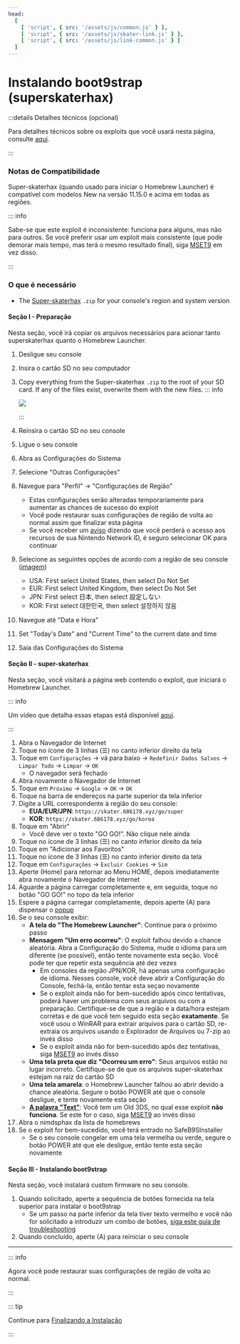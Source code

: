 ```yaml
---
head:
  [
    [ 'script', { src: '/assets/js/common.js' } ],
    [ 'script', { src: '/assets/js/skater-link.js' } ],
    [ 'script', { src: '/assets/js/link-common.js' } ]
  ]
---
```


# Instalando boot9strap (superskaterhax)

:::details Detalhes técnicos (opcional)

Para detalhes técnicos sobre os exploits que você usará nesta página, consulte [aqui](https://github.com/zoogie/super-skaterhax).

:::

### Notas de Compatibilidade

Super-skaterhax (quando usado para iniciar o Homebrew Launcher) é compatível com modelos New na versão 11.15.0 e acima em todas as regiões.

::: info

Sabe-se que este exploit é inconsistente: funciona para alguns, mas não para outros. Se você preferir usar um exploit mais consistente (que pode demorar mais tempo, mas terá o mesmo resultado final), siga [MSET9](installing-boot9strap-\(mset9\)) em vez disso.

:::

### O que é necessário

- The [Super-skaterhax](https://skater.nintendohomebrew.com) `.zip` for your console's region and system version

#### Seção I - Preparação

Nesta seção, você irá copiar os arquivos necessários para acionar tanto superskaterhax quanto o Homebrew Launcher.

1. Desligue seu console

2. Insira o cartão SD no seu computador

3. Copy everything from the Super-skaterhax `.zip` to the root of your SD card. If any of the files exist, overwrite them with the new files.
    ::: info

    ![](/images/screenshots/skaterhax/skater-root-layout.png)

    :::

4. Reinsira o cartão SD no seu console

5. Ligue o seu console

6. Abra as Configurações do Sistema

7. Selecione "Outras Configurações"

8. Navegue para "Perfil" -> "Configurações de Região"
    - Estas configurações serão alteradas temporariamente para aumentar as chances de sucesso do exploit
    - Você pode restaurar suas configurações de região de volta ao normal assim que finalizar esta página
    - Se você receber um [aviso](/images/screenshots/skaterhax/country-change-notice.png) dizendo que você perderá o acesso aos recursos de sua Nintendo Network ID, é seguro selecionar OK para continuar

9. Selecione as seguintes opções de acordo com a região de seu console ([imagem](/images/screenshots/skaterhax/skater-lang.png))
    - USA: First select United States, then select Do Not Set
    - EUR: First select United Kingdom, then select Do Not Set
    - JPN: First select 日本, then select 設定しない
    - KOR: First select 대한민국, then select 설정하지 않음

10. Navegue até "Data e Hora"

11. Set "Today's Date" and "Current Time" to the current date and time

12. Saia das Configurações do Sistema

#### Seção II - super-skaterhax

Nesta seção, você visitará a página web contendo o exploit, que iniciará o Homebrew Launcher.

::: info

Um vídeo que detalha essas etapas está disponível [aqui](https://www.youtube.com/watch?v=DEcZB72vJts).

:::

1. Abra o Navegador de Internet
2. Toque no ícone de 3 linhas (☰) no canto inferior direito da tela
3. Toque em `Configurações` -> vá para baixo -> `Redefinir Dados Salvos` -> `Limpar Tudo` -> `Limpar` -> `OK`
    - O navegador será fechado
4. Abra novamente o Navegador de Internet
5. Toque em `Próximo` -> `Google` -> `OK` -> `OK`
6. Toque na barra de endereços na parte superior da tela inferior
7. Digite a URL correspondente à região do seu console:
    - **EUA/EUR/JPN**: `https://skater.686178.xyz/go/super`
    - **KOR**: `https://skater.686178.xyz/go/korea`
8. Toque em "Abrir"
    - Você deve ver o texto "GO GO!". Não clique nele ainda
9. Toque no ícone de 3 linhas (☰) no canto inferior direito da tela
10. Toque em "Adicionar aos Favoritos"
11. Toque no ícone de 3 linhas (☰) no canto inferior direito da tela
12. Toque em `Configurações` -> `Excluir Cookies` -> `Sim`
13. Aperte (Home) para retornar ao Menu HOME, depois imediatamente abra novamente o Navegador de Internet
14. Aguarde a página carregar completamente e, em seguida, toque no botão "GO GO!" no topo da tela inferior
15. Espere a página carregar completamente, depois aperte (A) para dispensar o [popup](/images/screenshots/skaterhax/skater-popup.png)
16. Se o seu console exibir:
    - **A tela do "The Homebrew Launcher"**: Continue para o próximo passo
    - **Mensagem "Um erro ocorreu"**: O exploit falhou devido a chance aleatória. Abra a Configuração do Sistema, mude o idioma para um diferente (se possível), então tente novamente esta seção. Você pode ter que repetir esta sequência até dez vezes
        - Em consoles da região JPN/KOR, há apenas uma configuração de idioma. Nesses console, você deve abrir a Configuração do Console, fechá-la, então tentar esta seçao novamente
        - Se o exploit ainda não for bem-sucedido após cinco tentativas, poderá haver um problema com seus arquivos ou com a preparação. Certifique-se de que a região e a data/hora estejam corretas e de que você tem seguido esta seção **exatamente**. Se você usou o WinRAR para extrair arquivos para o cartão SD, re-extraia os arquivos usando o Explorador de Arquivos ou 7-zip ao invés disso
        - Se o exploit ainda não for bem-sucedido após dez tentativas, siga [MSET9](installing-boot9strap-\(mset9\)) ao invés disso
    - **Uma tela preta que diz "Ocorreu um erro"**: Seus arquivos estão no lugar incorreto. Certifique-se de que os arquivos super-skaterhax estejam na raiz do cartão SD
    - **Uma tela amarela**: o Homebrew Launcher falhou ao abrir devido a chance aleatória. Segure o botão POWER até que o console desligue, e tente novamente esta seção
    - **[A palavra "Text"](/images/screenshots/skaterhax/skater-old3ds.png)**: Você tem um Old 3DS, no qual esse exploit **não funciona**. Se este for o caso, siga [MSET9](installing-boot9strap-\(mset9\)) ao invés disso
17. Abra o nimdsphax da lista de homebrews
18. Se o exploit for bem-sucedido, você terá entrado no SafeB9SInstaller
    - Se o seu console congelar em uma tela vermelha ou verde, segure o botão POWER até que ele desligue, então tente esta seção novamente

#### Seção III - Instalando boot9strap

Nesta seção, você instalará custom firmware no seu console.

1. Quando solicitado, aperte a sequência de botões fornecida na tela superior para instalar o boot9strap
    - Se um passo na parte inferior da tela tiver texto vermelho e você não for solicitado a introduzir um combo de botões, [siga este guia de troubleshooting](troubleshooting-super-skaterhax)
2. Quando concluído, aperte (A) para reiniciar o seu console

<!--@include: ./_include/configure-luma3ds.md -->

<!--@include: ./_include/luma3ds-installed-note.md -->

___

::: info

Agora você pode restaurar suas configurações de região de volta ao normal.

:::

::: tip

Continue para [Finalizando a Instalação](finalizing-setup)

:::
